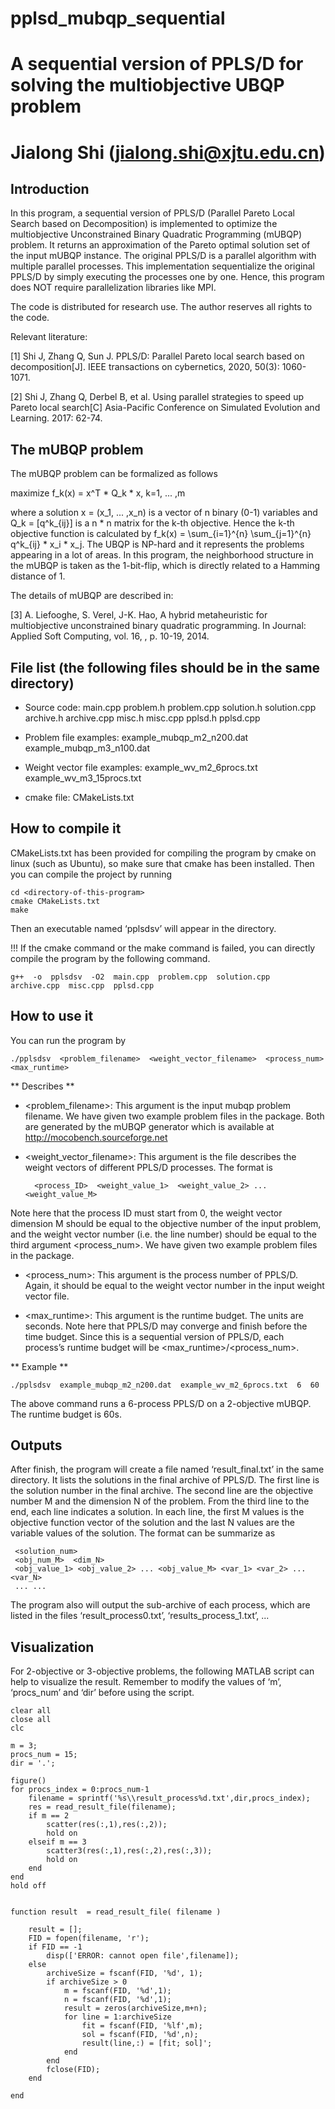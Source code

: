 # pplsd_mubqp_sequential
# A sequential version of PPLS/D for solving the multiobjective UBQP problem
# Jialong Shi (jialong.shi@xjtu.edu.cn)



## Introduction

In this program, a sequential version of PPLS/D (Parallel Pareto Local Search based on Decomposition) is implemented to optimize the multiobjective Unconstrained Binary Quadratic Programming (mUBQP) problem. It returns an approximation of the Pareto optimal solution set of the input mUBQP instance. The original PPLS/D is a parallel algorithm with multiple parallel processes. This implementation sequentialize the original PPLS/D by simply executing the processes one by one. Hence, this program does NOT require parallelization libraries like MPI. 

The code is distributed for research use. The author reserves all rights to the code.

Relevant literature:

[1] Shi J, Zhang Q, Sun J. PPLS/D: Parallel Pareto local search based on decomposition[J]. IEEE transactions on cybernetics, 2020, 50(3): 1060-1071.

[2] Shi J, Zhang Q, Derbel B, et al. Using parallel strategies to speed up Pareto local search[C] Asia-Pacific Conference on Simulated Evolution and Learning. 2017: 62-74.



## The mUBQP problem

The mUBQP problem can be formalized as follows

maximize  f_k(x) = x^T * Q_k * x,    k=1, ... ,m 

where a solution x = (x_1, ... ,x_n) is a vector of n binary (0-1) variables and Q_k = [q^k_{ij}] is a n * n matrix for the k-th objective. Hence the k-th objective function is calculated by f_k(x) = \sum_{i=1}^{n} \sum_{j=1}^{n} q^k_{ij} * x_i * x_j. The UBQP is NP-hard and it represents the problems appearing in a lot of areas. In this program, the neighborhood structure in the mUBQP is taken as the 1-bit-flip, which is directly related to a Hamming distance of 1.

The details of mUBQP are described in:

[3] A. Liefooghe, S. Verel, J-K. Hao, A hybrid metaheuristic for multiobjective unconstrained binary quadratic programming. In Journal: Applied Soft Computing, vol. 16, , p. 10-19, 2014.



## File list (the following files should be in the same directory)

- Source code: main.cpp  problem.h  problem.cpp  solution.h  solution.cpp  archive.h  archive.cpp  misc.h  misc.cpp  pplsd.h  pplsd.cpp

- Problem file examples: example_mubqp_m2_n200.dat example_mubqp_m3_n100.dat

- Weight vector file examples: example_wv_m2_6procs.txt example_wv_m3_15procs.txt

- cmake file: CMakeLists.txt



## How to compile it

CMakeLists.txt has been provided for compiling the program by cmake on linux (such as Ubuntu), so make sure that cmake has been installed. Then you can compile the project by running

```
cd <directory-of-this-program>
cmake CMakeLists.txt
make
```

Then an executable named ‘pplsdsv’ will appear in the directory. 

!!! If the cmake command or the make command is failed, you can directly compile the program by the following command. 

```
g++  -o  pplsdsv  -O2  main.cpp  problem.cpp  solution.cpp  archive.cpp  misc.cpp  pplsd.cpp
```



## How to use it

You can run the program by

```
./pplsdsv  <problem_filename>  <weight_vector_filename>  <process_num>  <max_runtime>
```

** Describes **

- <problem_filename>: This argument is the input mubqp problem filename. We have given two example problem files in the package. Both are generated by the mUBQP generator which is available at http://mocobench.sourceforge.net

-  <weight_vector_filename>: This argument is the file describes the weight vectors of different PPLS/D processes. The format is 

         <process_ID>  <weight_value_1>  <weight_value_2> ... <weight_value_M>

Note here that the process ID must start from 0, the weight vector dimension M should be equal to the objective number of the input problem, and the weight vector number (i.e. the line number) should be equal to the third argument <process_num>. We have given two example problem files in the package.

- <process_num>: This argument is the process number of PPLS/D. Again, it should be equal to the weight vector number in the input weight vector file.

- <max_runtime>: This argument is the runtime budget. The units are seconds. Note here that PPLS/D may converge and finish before the time budget. Since this is a sequential version of PPLS/D, each process’s runtime budget will be <max_runtime>/<process_num>.

** Example **

```
./pplsdsv  example_mubqp_m2_n200.dat  example_wv_m2_6procs.txt  6  60
```

The above command runs a 6-process PPLS/D on a 2-objective mUBQP. The runtime budget is 60s.



## Outputs

After finish, the program will create a file named ‘result_final.txt’ in the same directory. It lists the solutions in the final archive of PPLS/D. The first line is the solution number in the final archive. The second line are the objective number M and the dimension N of the problem. From the third line to the end, each line indicates a solution. In each line, the first M values is the objective function vector of the solution and the last N values are the variable values of the solution. The format can be summarize as

     <solution_num>
     <obj_num_M>  <dim_N>
     <obj_value_1> <obj_value_2> ... <obj_value_M> <var_1> <var_2> ... <var_N>
     ... ...

The program also will output the sub-archive of each process, which are listed in the files ‘result_process0.txt’, ‘results_process_1.txt’, ...


## Visualization

For 2-objective or 3-objective problems, the following MATLAB script can help to visualize the result. Remember to modify the values of ‘m’, ‘procs_num’ and ‘dir’ before using the script.

```
clear all
close all
clc

m = 3;
procs_num = 15;
dir = '.';

figure()
for procs_index = 0:procs_num-1
    filename = sprintf('%s\\result_process%d.txt',dir,procs_index);
    res = read_result_file(filename);
    if m == 2
        scatter(res(:,1),res(:,2));
        hold on
    elseif m == 3
        scatter3(res(:,1),res(:,2),res(:,3));
        hold on
    end
end
hold off


function result  = read_result_file( filename )

    result = [];
    FID = fopen(filename, 'r');
    if FID == -1 
        disp(['ERROR: cannot open file',filename]);
    else
        archiveSize = fscanf(FID, '%d', 1);
        if archiveSize > 0
            m = fscanf(FID, '%d',1);
            n = fscanf(FID, '%d',1);
            result = zeros(archiveSize,m+n);
            for line = 1:archiveSize
                fit = fscanf(FID, '%lf',m);
                sol = fscanf(FID, '%d',n);
                result(line,:) = [fit; sol]';
            end
        end
        fclose(FID);
    end

end
```


